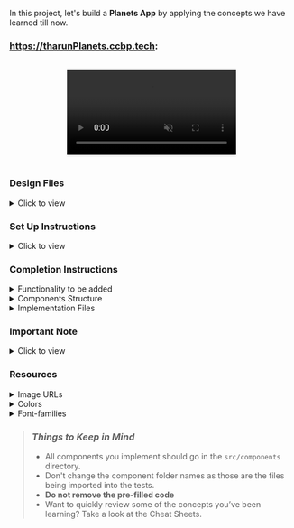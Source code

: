 In this project, let's build a **Planets App** by applying the concepts we have learned till now.

###  https://tharunPlanets.ccbp.tech:

<br/>
<div style="text-align: center;">
  <video style="max-width:70%;box-shadow:0 2.8px 2.2px rgba(0, 0, 0, 0.12);outline:none;" loop="true" autoplay="autoplay" controls="controls" muted>
    <source src="https://assets.ccbp.in/frontend/content/react-js/planets-app-output.mp4" type="video/mp4">
  </video>
</div>
<br/>

### Design Files

<details>
<summary>Click to view</summary>

- [Medium (Size >= 768px), Large (Size >= 992px) and Extra Large (Size >= 1200px)](https://assets.ccbp.in/frontend/content/react-js/planets-app-lg-output.png)

</details>

### Set Up Instructions

<details>
<summary>Click to view</summary>

- Download dependencies by running `npm install`
- Start up the app using `npm start`
</details>

### Completion Instructions

<details>
<summary>Functionality to be added</summary>
<br/>

The app must have the following functionalities

- `planetsList` should be displayed using **React Slick**
- The `PlanetsSlider` component receives the `planetsList` as a prop. It consists of a list of planet objects with the following properties in each planet object

  |     Key     | Data Type |
  | :---------: | :-------: |
  |     id      |  String   |
  |    name     |  String   |
  |  imageUrl   |  String   |
  | description |  String   |

- When the next button is clicked on the page, the next planet details in the `planetsList` should be displayed
- When the previous button is clicked on the page, the previous planet details in the `planetsList` should be displayed

<br/>
<div style="text-align: center;">
    <img src="https://assets.ccbp.in/frontend/content/react-js/planets-app-keys-breakdown.png" alt="planets keys breakdown" style="max-width:100%;box-shadow:0 2.8px 2.2px rgba(0, 0, 0, 0.12)">
</div>
<br/>

</details>

<details>
<summary>Components Structure</summary>

<br/>
<div style="text-align: center;">
    <img src="https://assets.ccbp.in/frontend/content/react-js/planets-app-component-structure-breakdown.png" alt="component structure breakdown" style="max-width:100%;box-shadow:0 2.8px 2.2px rgba(0, 0, 0, 0.12)">
</div>
<br/>

</details>

<details>
<summary>Implementation Files</summary>
<br/>

Use these files to complete the implementation:

- `src/components/PlanetsSlider/index.js`
- `src/components/PlanetsSlider/index.css`
- `src/components/PlanetItem/index.js`
- `src/components/PlanetItem/index.css`
</details>

### Important Note

<details>
<summary>Click to view</summary>

<br/>

- To build this project, take a look at the <a href='https://learning.ccbp.in/frontend-development/course?c_id=2f4192f7-7495-49ca-a6ce-6b74005e25f1&s_id=c1dc8b6e-864b-4417-9767-471b9e745405&t_id=416f0cab-8425-413b-9157-c7b4d4ae4467' target="_blank">React Slick</a> reading material

**The following instructions are required for the tests to pass**

- The planets should have the alt as the value of the key `name` from planet objects in the `planetsList`
- The app should consist of an HTML container element with `data-testid` as `planets`

</details>

### Resources

<details>
<summary>Image URLs</summary>

- [https://assets.ccbp.in/frontend/react-js/planets-app/planets-bg-img.png](https://assets.ccbp.in/frontend/react-js/planets-app/planets-bg-img.png) planets background image

</details>

<details>
<summary>Colors</summary>

<br/>

<div style="background-color: #f8fafc; width: 150px; padding: 10px; color: black">Hex: #f8fafc</div>
<div style="background-color: #f1f5f9; width: 150px; padding: 10px; color: black">Hex: #f1f5f9</div>
<div style="background-color: #05acff; width: 150px; padding: 10px; color: black">Hex: #05acff</div>

</details>

<details>
<summary>Font-families</summary>

- Roboto

</details>

> ### _Things to Keep in Mind_
>
> - All components you implement should go in the `src/components` directory.
> - Don't change the component folder names as those are the files being imported into the tests.
> - **Do not remove the pre-filled code**
> - Want to quickly review some of the concepts you’ve been learning? Take a look at the Cheat Sheets.
